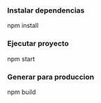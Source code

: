 ### Instalar dependencias

npm install

### Ejecutar proyecto

npm start

### Generar para produccion

npm build
